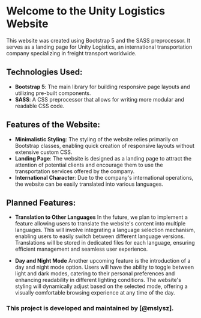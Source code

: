 # Welcome to the Unity Logistics Website

This website was created using Bootstrap 5 and the SASS preprocessor. It serves as a landing page for Unity Logistics, an international transportation company specializing in freight transport worldwide.

## Technologies Used:

- **Bootstrap 5**: The main library for building responsive page layouts and utilizing pre-built components.
- **SASS**: A CSS preprocessor that allows for writing more modular and readable CSS code.

## Features of the Website:

- **Minimalistic Styling**: The styling of the website relies primarily on Bootstrap classes, enabling quick creation of responsive layouts without extensive custom CSS.
- **Landing Page**: The website is designed as a landing page to attract the attention of potential clients and encourage them to use the transportation services offered by the company.
- **International Character**: Due to the company's international operations, the website can be easily translated into various languages.

## Planned Features:

- **Translation to Other Languages**
  In the future, we plan to implement a feature allowing users to translate the website's content into multiple languages. This will involve integrating a language selection mechanism, enabling users to easily switch between different language versions. Translations will be stored in dedicated files for each language, ensuring efficient management and seamless user experience.

- **Day and Night Mode**
  Another upcoming feature is the introduction of a day and night mode option. Users will have the ability to toggle between light and dark modes, catering to their personal preferences and enhancing readability in different lighting conditions. The website's styling will dynamically adjust based on the selected mode, offering a visually comfortable browsing experience at any time of the day.

### This project is developed and maintained by [@mslysz].
